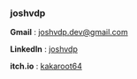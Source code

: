 
### joshvdp

 **Gmail** : joshvdp.dev@gmail.com

 **LinkedIn** : <a href="https://www.linkedin.com/in/joshuaver-delapena/">joshvdp</a>

 **itch.io** : <a href="https://kakaroot64.itch.io/">kakaroot64</a>

